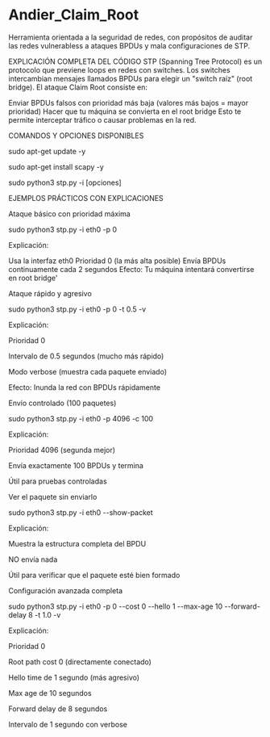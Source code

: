 # Andier_Claim_Root
Herramienta orientada a la seguridad de redes, con propósitos  de auditar las redes vulnerabless a ataques BPDUs  y mala configuraciones de STP.

EXPLICACIÓN COMPLETA DEL CÓDIGO
STP (Spanning Tree Protocol) es un protocolo que previene loops en redes con switches. Los switches intercambian mensajes llamados BPDUs para elegir un "switch raíz" (root bridge).
El ataque Claim Root consiste en:

Enviar BPDUs falsos con prioridad más baja (valores más bajos = mayor prioridad)
Hacer que tu máquina se convierta en el root bridge
Esto te permite interceptar tráfico o causar problemas en la red.




COMANDOS Y OPCIONES DISPONIBLES

sudo apt-get update -y

sudo apt-get install scapy -y

sudo python3 stp.py -i <interfaz> [opciones]


EJEMPLOS PRÁCTICOS CON EXPLICACIONES


Ataque básico con prioridad máxima

sudo python3 stp.py -i eth0 -p 0

Explicación:

Usa la interfaz eth0
Prioridad 0 (la más alta posible)
Envía BPDUs continuamente cada 2 segundos
Efecto: Tu máquina intentará convertirse en root bridge'


Ataque rápido y agresivo

sudo python3 stp.py -i eth0 -p 0 -t 0.5 -v

Explicación:


Prioridad 0


Intervalo de 0.5 segundos (mucho más rápido)


Modo verbose (muestra cada paquete enviado)


Efecto: Inunda la red con BPDUs rápidamente


 Envío controlado (100 paquetes)



sudo python3 stp.py -i eth0 -p 4096 -c 100

Explicación:


Prioridad 4096 (segunda mejor)


Envía exactamente 100 BPDUs y termina


Útil para pruebas controladas



Ver el paquete sin enviarlo



sudo python3 stp.py -i eth0 --show-packet


Explicación:


Muestra la estructura completa del BPDU


NO envía nada


Útil para verificar que el paquete esté bien formado


Configuración avanzada completa



sudo python3 stp.py -i eth0 -p 0 --cost 0 --hello 1 --max-age 10 --forward-delay 8 -t 1.0 -v




Explicación:






Prioridad 0

Root path cost 0 (directamente conectado)


Hello time de 1 segundo (más agresivo)

Max age de 10 segundos

Forward delay de 8 segundos


Intervalo de 1 segundo con verbose

